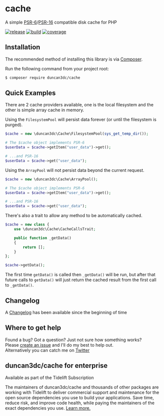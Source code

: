# cache
A simple [PSR-6](http://www.php-fig.org/psr/psr-6/)/[PSR-16](http://www.php-fig.org/psr/psr-16/) compatible disk cache for PHP
 
[![release](https://poser.pugx.org/duncan3dc/cache/version.svg)](https://packagist.org/packages/duncan3dc/cache)
[![build](https://github.com/duncan3dc/cache/workflows/.github/workflows/buildcheck.yml/badge.svg?branch=main)](https://github.com/duncan3dc/cache/actions?query=branch%3Amain+workflow%3A.github%2Fworkflows%2Fbuildcheck.yml)
[![coverage](https://codecov.io/gh/duncan3dc/cache/graph/badge.svg)](https://codecov.io/gh/duncan3dc/cache)


## Installation

The recommended method of installing this library is via [Composer](//getcomposer.org/).

Run the following command from your project root:

```bash
$ composer require duncan3dc/cache
```


## Quick Examples

There are 2 cache providers available, one is the local filesystem and the other is simple array cache in memory.

Using the `FilesystemPool` will persist data forever (or until the filesystem is purged).

```php
$cache = new \duncan3dc\Cache\FilesystemPool(sys_get_temp_dir());

# The $cache object implements PSR-6
$userData = $cache->getItem("user_data")->get();

# ...and PSR-16
$userData = $cache->get("user_data");
```

Using the `ArrayPool` will not persist data beyond the current request.

```php
$cache = new \duncan3dc\Cache\ArrayPool();

# The $cache object implements PSR-6
$userData = $cache->getItem("user_data")->get();

# ...and PSR-16
$userData = $cache->get("user_data");
```

There's also a trait to allow any method to be automatically cached.

```php
$cache = new class {
    use \duncan3dc\Cache\CacheCallsTrait;

    public function _getData()
    {
        return [];
    }
};

$cache->getData();
```

The first time `getData()` is called then `_getData()` will be run, but after that future calls to `getData()` will just return the cached result from the first call to `_getData()`.


## Changelog
A [Changelog](CHANGELOG.md) has been available since the beginning of time


## Where to get help
Found a bug? Got a question? Just not sure how something works?  
Please [create an issue](//github.com/duncan3dc/cache/issues) and I'll do my best to help out.  
Alternatively you can catch me on [Twitter](https://twitter.com/duncan3dc)


## duncan3dc/cache for enterprise

Available as part of the Tidelift Subscription

The maintainers of duncan3dc/cache and thousands of other packages are working with Tidelift to deliver commercial support and maintenance for the open source dependencies you use to build your applications. Save time, reduce risk, and improve code health, while paying the maintainers of the exact dependencies you use. [Learn more.](https://tidelift.com/subscription/pkg/packagist-duncan3dc-cache?utm_source=packagist-duncan3dc-cache&utm_medium=referral&utm_campaign=readme)

